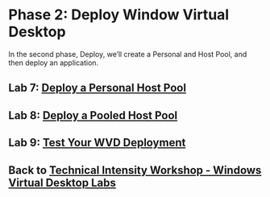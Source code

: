 # Phase 2: Deploy Window Virtual Desktop

In the second phase, Deploy, we’ll create a Personal and Host Pool, and then deploy an application.

## Lab 7: [Deploy a Personal Host Pool](Deploy-Lab07-Deploy-a-Personal-Host-Pool.md)

## Lab 8: [Deploy a Pooled Host Pool](Deploy-Lab08-Deploy-a-Pooled-Host-Pool.md)

## Lab 9: [Test Your WVD Deployment](Deploy-Lab09-Test-WVD-Deployment.md)

## Back to [Technical Intensity Workshop - Windows Virtual Desktop Labs](../index.md)
